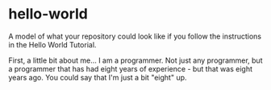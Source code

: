 # hello-world
A model of what your repository could look like if you follow the instructions in the Hello World Tutorial.

First, a little bit about me... I am a programmer. Not just any programmer, but a programmer that has had eight years of experience - but that was eight years ago. You could say that I'm just a bit "eight" up.

